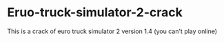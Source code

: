 # Eruo-truck-simulator-2-crack
This is a crack of euro truck simulator 2 version 1.4 (you can't play online)
